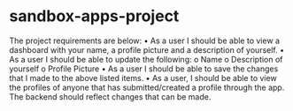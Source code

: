 # sandbox-apps-project

The project requirements are below:
•	As a user I should be able to view a dashboard with your name, a profile picture and a description of yourself.
•	As a user I should be able to update the following:
o	Name
o	Description of yourself
o	Profile Picture
•	As a user I should be able to save the changes that I made to the above listed items.
•	As a user, I should be able to view the profiles of anyone that has submitted/created a profile through the app.
The backend should reflect changes that can be made.